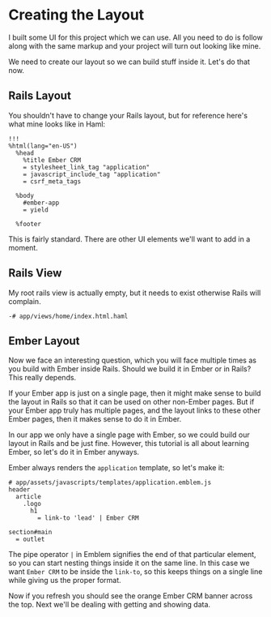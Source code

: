 # Creating the Layout

I built some UI for this project which we can use. All you need to do is follow along with the same markup and your project will turn out looking like mine.

We need to create our layout so we can build stuff inside it. Let's do that now.

## Rails Layout

You shouldn't have to change your Rails layout, but for reference here's what mine looks like in Haml:

```haml
!!!
%html(lang="en-US")
  %head
    %title Ember CRM
    = stylesheet_link_tag "application"
    = javascript_include_tag "application"
    = csrf_meta_tags

  %body
    #ember-app
    = yield

  %footer
```

This is fairly standard. There are other UI elements we'll want to add in a moment.

## Rails View

My root rails view is actually empty, but it needs to exist otherwise Rails will complain.

```haml
-# app/views/home/index.html.haml
```

## Ember Layout

Now we face an interesting question, which you will face multiple times as you build with Ember inside Rails. Should we build it in Ember or in Rails? This really depends.

If your Ember app is just on a single page, then it might make sense to build the layout in Rails so that it can be used on other non-Ember pages. But if your Ember app truly has multiple pages, and the layout links to these other Ember pages, then it makes sense to do it in Ember.

In our app we only have a single page with Ember, so we could build our layout in Rails and be just fine. However, this tutorial is all about learning Ember, so let's do it in Ember anyways.

Ember always renders the `application` template, so let's make it:

```
# app/assets/javascripts/templates/application.emblem.js
header
  article
    .logo
      h1
        = link-to 'lead' | Ember CRM

section#main
  = outlet
```

The pipe operator `|` in Emblem signifies the end of that particular element, so you can start nesting things inside it on the same line. In this case we want `Ember CRM` to be inside the `link-to`, so this keeps things on a single line while giving us the proper format.

Now if you refresh you should see the orange Ember CRM banner across the top. Next we'll be dealing with getting and showing data.
